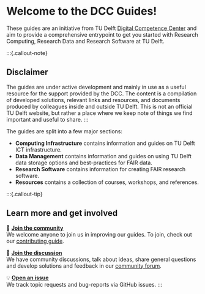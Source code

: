 # Welcome to the DCC Guides!
These guides are an initiative from TU Delft [Digital Competence Center](/docs/community/dcc.md) and aim to provide a comprehensive entrypoint to get you started with Research Computing, Research Data and Research Software at TU Delft. 

:::{.callout-note} 
## **Disclaimer**

The guides are under active development and mainly in use as a useful resource for the support provided by the DCC. The content is a compilation of developed solutions, relevant links and resources, and documents produced by colleagues inside and outside TU Delft. This is not an official TU Delft website, but rather a place where we keep note of things we find important and useful to share.
:::

The guides are split into a few major sections:

- **Computing Infrastructure** contains information and guides on TU Delft ICT infrastructure.
- **Data Management** contains information and guides on using TU Delft data storage options and best-practices for FAIR data. 
- **Research Software** contains information for creating FAIR research software.
- **Resources** contains a collection of courses, workshops, and references.


:::{.callout-tip} 
## **Learn more and get involved**

🙌 [**Join the community**](docs/community/contribute.md)  
We welcome anyone to join us in improving our guides. To join, check out our [contributing guide](docs/community/contribute.md).

💬 [**Join the discussion**](https://github.com/TU-Delft-DCC/TU-Delft-DCC.github.io/discussions)  
We have community discussions, talk about ideas, share general questions and develop solutions and feedback in our [community forum](https://github.com/TU-Delft-DCC/TU-Delft-DCC.github.io/discussions).

💡 [**Open an issue**](https://github.com/TU-Delft-DCC/TU-Delft-DCC.github.io/issues/new/choose)  
We track topic requests and bug-reports via GitHub issues.
:::